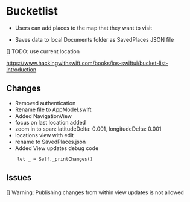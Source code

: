 # Bucketlist

- Users can add places to the map that they want to visit

- Saves data to local Documents folder as SavedPlaces JSON file

[] TODO: use current location


https://www.hackingwithswift.com/books/ios-swiftui/bucket-list-introduction


## Changes

- Removed authentication
- Rename file to AppModel.swift
- Added NavigationView
- focus on last location added
- zoom in to span: latitudeDelta: 0.001, longitudeDelta: 0.001
- locations view with edit
- rename to SavedPlaces.json
- Added View updates debug code
```
    let _ = Self._printChanges()
```

## Issues

[] Warning: Publishing changes from within view updates is not allowed


